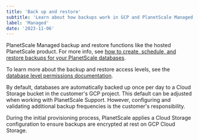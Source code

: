 ```yaml
---
title: 'Back up and restore'
subtitle: 'Learn about how backups work in GCP and PlanetScale Managed.'
label: 'Managed'
date: '2023-11-06'
---
```


PlanetScale Managed backup and restore functions like the hosted PlanetScale product. For more info, see [how to create, schedule, and restore backups for your PlanetScale databases](/docs/concepts/back-up-and-restore).

To learn more about the backup and restore access levels, see the [database level permissions documentation](/docs/concepts/access-control#database-level-permissions).

By default, databases are automatically backed up once per day to a Cloud Storage bucket in the customer's GCP project. This default can be adjusted when working with PlanetScale Support. However, configuring and validating additional backup frequencies is the customer's responsibility.

During the initial provisioning process, PlanetScale applies a Cloud Storage configuration to ensure backups are encrypted at rest on GCP Cloud Storage.

